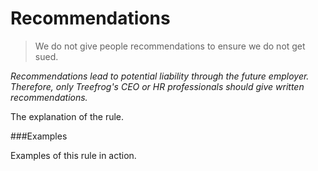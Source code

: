 # Recommendations

> We do not give people recommendations to ensure we do not get sued.

<i>Recommendations lead to potential liability through the future employer. Therefore, only Treefrog's CEO or HR professionals should give written recommendations.</i>

The explanation of the rule.
 
###Examples

Examples of this rule in action.
 